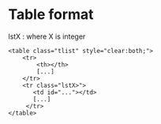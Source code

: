# Table format

lstX : where X is integer

    <table class="tlist" style="clear:both;">
        <tr>
            <th></th>
            [...]
        </tr>
        <tr class="lstX>">
           <td id="..."></td>
           [...]
         </tr>
    </table>